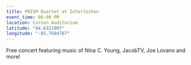 ```yaml
---
title: PRISM Quartet at Interlochen
event_time: 08:00 PM
location: Corson Auditorium
latitude: "44.6321997"
longitude: "-85.7684787"
---
```

Free concert featuring music of Nina C. Young, JacobTV, Joe Lovano and more! 
